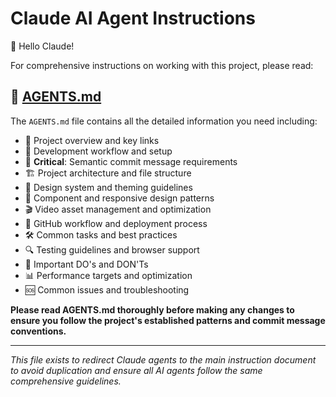 # Claude AI Agent Instructions

👋 Hello Claude!

For comprehensive instructions on working with this project, please read:

## 📖 [AGENTS.md](./AGENTS.md)

The `AGENTS.md` file contains all the detailed information you need including:

- 🎯 Project overview and key links
- 🔧 Development workflow and setup
- 📝 **Critical**: Semantic commit message requirements
- 🏗️ Project architecture and file structure
- 🎨 Design system and theming guidelines
- 📱 Component and responsive design patterns
- 🎬 Video asset management and optimization
- 🔄 GitHub workflow and deployment process
- 🛠️ Common tasks and best practices
- 🔍 Testing guidelines and browser support
- 🚨 Important DO's and DON'Ts
- 📊 Performance targets and optimization
- 🆘 Common issues and troubleshooting

**Please read AGENTS.md thoroughly before making any changes to ensure you follow the project's established patterns and commit message conventions.**

---

_This file exists to redirect Claude agents to the main instruction document to avoid duplication and ensure all AI agents follow the same comprehensive guidelines._
